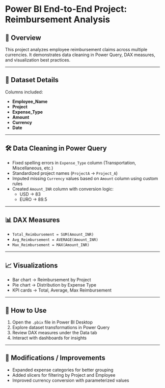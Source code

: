 # Power BI End-to-End Project: Reimbursement Analysis

## 📌 Overview
This project analyzes employee reimbursement claims across multiple currencies. 
It demonstrates data cleaning in Power Query, DAX measures, and visualization best practices.

---

## 📂 Dataset Details
Columns included:
- **Employee_Name**  
- **Project**  
- **Expense_Type**  
- **Amount**  
- **Currency**  
- **Date**  

---

## 🛠️ Data Cleaning in Power Query
- Fixed spelling errors in `Expense_Type` column (Transportation, Miscellaneous, etc.)  
- Standardized project names (`ProjectA` → `Project_A`)  
- Imputed missing `Currency` values based on `Amount` column using custom rules  
- Created `Amount_INR` column with conversion logic:  
  - USD → 83  
  - EURO → 89.5  

---

## 📊 DAX Measures
- `Total_Reimbursement = SUM(Amount_INR)`  
- `Avg_Reimbursement = AVERAGE(Amount_INR)`  
- `Max_Reimbursement = MAX(Amount_INR)`  

---

## 📈 Visualizations
- Bar chart → Reimbursement by Project  
- Pie chart → Distribution by Expense Type  
- KPI cards → Total, Average, Max Reimbursement  

---

## 🚀 How to Use
1. Open the `.pbix` file in Power BI Desktop  
2. Explore dataset transformations in Power Query  
3. Review DAX measures under the Data tab  
4. Interact with dashboards for insights  

---

## 🔧 Modifications / Improvements
- Expanded expense categories for better grouping  
- Added slicers for filtering by Project and Employee  
- Improved currency conversion with parameterized values  
